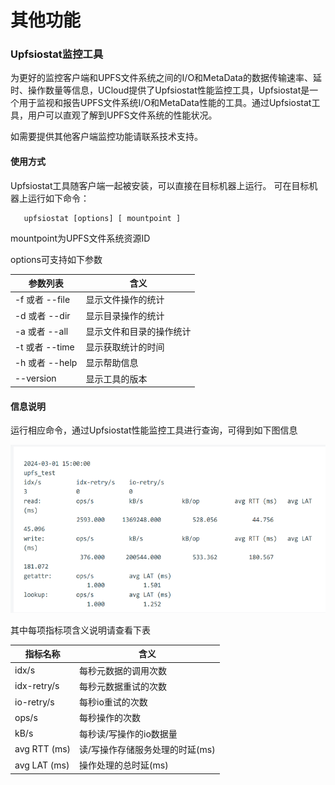 # 其他功能

### Upfsiostat监控工具

为更好的监控客户端和UPFS文件系统之间的I/O和MetaData的数据传输速率、延时、操作数量等信息，UCloud提供了Upfsiostat性能监控工具，Upfsiostat是一个用于监视和报告UPFS文件系统I/O和MetaData性能的工具。通过Upfsiostat工具，用户可以直观了解到UPFS文件系统的性能状况。

如需要提供其他客户端监控功能请联系技术支持。

#### 使用方式

Upfsiostat工具随客户端一起被安装，可以直接在目标机器上运行。
可在目标机器上运行如下命令：

       upfsiostat [options] [ mountpoint ]

mountpoint为UPFS文件系统资源ID

options可支持如下参数

| 参数列表    | 含义     |
|---------|--------|
| -f 或者 --file	 | 显示文件操作的统计	   |
| -d 或者 --dir	 | 显示目录操作的统计	 |
| -a 或者 --all	 | 显示文件和目录的操作统计	  |
| -t 或者 --time	 | 显示获取统计的时间	   |
| -h 或者 --help	 | 显示帮助信息	 |
| --version	 | 显示工具的版本	  |

#### 信息说明

运行相应命令，通过Upfsiostat性能监控工具进行查询，可得到如下图信息

![](/images/other1.png)


其中每项指标项含义说明请查看下表

| 指标名称          | 含义     |
|---------------|--------|
| idx/s	 | 每秒元数据的调用次数	   |
| idx-retry/s	  | 每秒元数据重试的次数	 |
| io-retry/s	  | 每秒io重试的次数	  |
| ops/s	 | 每秒操作的次数	   |
| kB/s	 | 每秒读/写操作的io数据量	 |
| avg RTT (ms)	    | 读/写操作存储服务处理的时延(ms)	  |
| avg LAT (ms)    | 操作处理的总时延(ms)  |